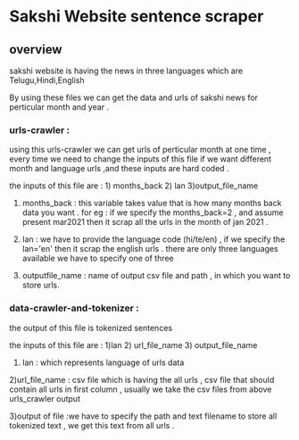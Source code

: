 #  Sakshi Website sentence scraper 

## overview 

sakshi website is having the news in three languages  which  are  Telugu,Hindi,English

By using these files we can get the data and urls of sakshi news for perticular month and year .



###  urls-crawler : 

using this urls-crawler we can get urls of perticular  month at one time  , every time we need to change the inputs of this file if we want different month and language urls ,and these inputs  are hard coded .



the inputs of this file are : 1) months_back  2) lan  3)output_file_name 

 1) months_back : this variable takes value that is how many months back data you want . for eg : if we specify the months_back=2 , and   assume present mar2021 then it scrap all the urls in the month of jan 2021 .
 
 2) lan  :  we have to provide the language  code  (hi/te/en) , if we specify the lan='en' then it scrap the english urls .  there are only three languages available we have to specify one of three 
 
 3) outputfile_name :  name of output csv  file and path , in which you want to store urls.
 
### data-crawler-and-tokenizer  :
 
 the output of this file is tokenized sentences 
 
 the inputs of this file are :  1)lan  2) url_file_name  3) output_file_name
 
 1) lan : which represents language of urls data 
 
 2)url_file_name :  csv file which is having the all urls , csv file that should contain all urls in first column , usually we take  the csv files from above urls_crawler output
 
 3)output of file  :we have to  specify the path and text filename to store all tokenized text , we get this text from all urls .
 
